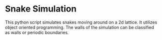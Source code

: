 # Snake Simulation

This python script simulates snakes moving around on a 2d lattice. It utilizes object oriented programming. The walls of the simulation can be classified as walls or periodic boundaries.
